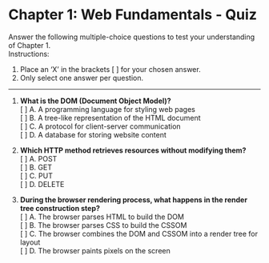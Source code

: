 # Chapter 1: Web Fundamentals - Quiz

Answer the following multiple-choice questions to test your understanding of Chapter 1.  
Instructions:  
1. Place an ‘X’ in the brackets [ ] for your chosen answer.  
2. Only select one answer per question.  

---

1. **What is the DOM (Document Object Model)?**  
   [ ] A. A programming language for styling web pages  
   [ ] B. A tree-like representation of the HTML document  
   [ ] C. A protocol for client-server communication  
   [ ] D. A database for storing website content  

2. **Which HTTP method retrieves resources without modifying them?**  
   [ ] A. POST  
   [ ] B. GET  
   [ ] C. PUT  
   [ ] D. DELETE  

3. **During the browser rendering process, what happens in the render tree construction step?**  
   [ ] A. The browser parses HTML to build the DOM  
   [ ] B. The browser parses CSS to build the CSSOM  
   [ ] C. The browser combines the DOM and CSSOM into a render tree for layout  
   [ ] D. The browser paints pixels on the screen  